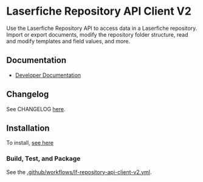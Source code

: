 # Laserfiche Repository API Client V2

Use the Laserfiche Repository API to access data in a Laserfiche repository. Import or export documents, modify the repository folder structure, read and modify templates and field values, and more.

## Documentation

- [Developer Documentation](https://developer.laserfiche.com/)

## Changelog

See CHANGELOG [here](https://github.com/Laserfiche/lf-api-js/blob/HEAD/packages/lf-repository-api-client-js/CHANGELOG.md).

## Installation

To install, [see here](https://www.npmjs.com/package/@laserfiche/lf-repository-api-client-v2)

### Build, Test, and Package

See the [.github/workflows/lf-repository-api-client-v2.yml](https://github.com/Laserfiche/lf-api-js/blob/HEAD/.github/workflows/lf-repository-api-client-v2.yml).
